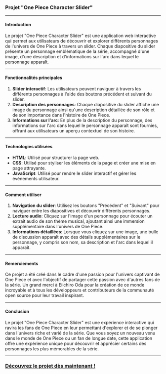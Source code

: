 ### Projet "One Piece Character Slider"

---

#### Introduction
Le projet "One Piece Character Slider" est une application web interactive qui permet aux utilisateurs de découvrir et explorer différents personnages de l'univers de One Piece à travers un slider. Chaque diapositive du slider présente un personnage emblématique de la série, accompagné d'une image, d'une description et d'informations sur l'arc dans lequel le personnage apparaît.

---

#### Fonctionnalités principales
1. **Slider interactif**: Les utilisateurs peuvent naviguer à travers les différents personnages à l'aide des boutons précédent et suivant du slider.
2. **Description des personnages**: Chaque diapositive du slider affiche une image du personnage ainsi qu'une description détaillée de son rôle et de son importance dans l'histoire de One Piece.
3. **Informations sur l'arc**: En plus de la description du personnage, des informations sur l'arc dans lequel le personnage apparaît sont fournies, offrant aux utilisateurs un aperçu contextuel de son histoire.

---

#### Technologies utilisées
- **HTML**: Utilisé pour structurer la page web.
- **CSS**: Utilisé pour styliser les éléments de la page et créer une mise en page attrayante.
- **JavaScript**: Utilisé pour rendre le slider interactif et gérer les événements utilisateur.
---

#### Comment utiliser
1. **Navigation du slider**: Utilisez les boutons "Précédent" et "Suivant" pour naviguer entre les diapositives et découvrir différents personnages.
2. **Lecture audio**: Cliquez sur l'image d'un personnage pour écouter un extrait audio de son thème musical, ajoutant ainsi une immersion supplémentaire dans l'univers de One Piece.
3. **Informations détaillées**: Lorsque vous cliquez sur une image, une bulle de discussion apparaît avec des détails supplémentaires sur le personnage, y compris son nom, sa description et l'arc dans lequel il apparaît.

---

#### Remerciements
Ce projet a été créé dans le cadre d'une passion pour l'univers captivant de One Piece et avec l'objectif de partager cette passion avec d'autres fans de la série. Un grand merci à Eiichiro Oda pour la création de ce monde incroyable et à tous les développeurs et contributeurs de la communauté open source pour leur travail inspirant.

---


#### Conclusion
Le projet "One Piece Character Slider" est une expérience interactive qui ravira les fans de One Piece en leur permettant d'explorer et de se plonger dans l'univers riche et varié de la série. Que vous soyez un nouveau venu dans le monde de One Piece ou un fan de longue date, cette application offre une expérience unique pour découvrir et apprécier certains des personnages les plus mémorables de la série.

---

### [Découvrez le projet dès maintenant !](https://huseyinsasmaz2001.github.io/one-piece-slider/)


